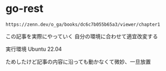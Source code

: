 # go-rest

`https://zenn.dev/o_ga/books/dc6c7b055b65a3/viewer/chapter1`

この記事を実際にやっていく
自分の環境に合わせて適宜改変する

実行環境
Ubuntu 22.04

ためしたけど記事の内容に沿っても動かなくて微妙、一旦放置
